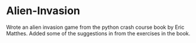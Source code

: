 # Alien-Invasion
Wrote an alien invasion game from the python crash course book by Eric Matthes. Added some of the suggestions in from the exercises in the book.
